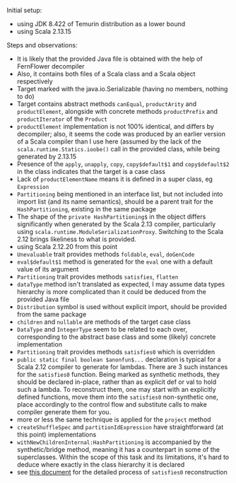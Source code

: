 Initial setup:

- using JDK 8.422 of Temurin distribution as a lower bound
- using Scala 2.13.15

Steps and observations:
- It is likely that the provided Java file is obtained with the help of FernFlower decompiler
- Also, it contains both files of a Scala class and a Scala object respectively
- Target marked with the java.io.Serializable (having no members, nothing to do)
- Target contains abstract methods `canEqual`, `productArity` and `productElement`, alongside with concrete methods `productPrefix` and `productIterator` of the `Product`
- `productElement` implementation is not 100% identical, and differs by decompiler; also, it seems the code was produced by an earlier version of a Scala compiler than I use here (assumed by the lack of the `scala.runtime.Statics.ioobe()` call in the provided class, while being generated by 2.13.15
- Presence of the `apply`, `unapply`, `copy`, `copy$default$1` and `copy$default$2` in the class indicates that the target is a case class
- Lack of `productElementName` means it is defined in a super class, eg `Expression`
- `Partitioning` being mentioned in an interface list, but not included into import list (and its name semantics), should be a parent trait for the `HashPartitioning`, existing in the same package
- The shape of the `private HashPartitioning$` in the object differs significantly when generated by the Scala 2.13 compiler, particularly using `scala.runtime.ModuleSerializationProxy`. Switching to the Scala 2.12 brings likeliness to
what is provided.
- using Scala 2.12.20 from this point
- `Unevaluable` trait provides methods `foldable`, `eval`, `doGenCode`
- `eval$default$1` method is generated for the `eval` one with a default value of its argument
- `Partitioning` trait provides methods `satisfies`, `flatten`
- `dataType` method isn't translated as expected, I may assume data types hierarchy is more complicated than it could be deduced from the provided Java file
- `Distribution` symbol is used without explicit import, should be provided from the same package
- `children` and `nullable` are methods of the target case class
- `DataType` and `IntegerType` seem to be related to each over, corresponding to the abstract base class and some (likely) concrete implementation
- `Partitioning` trait provides methods `satisfies0` which is overridden
- `public static final boolean $anonfun$...` declaration is typical for a Scala 2.12 compiler to generate for lambdas. There are 3 such instances for the `satisfies0` function. Being marked as synthetic methods, they should be declared in-place, rather than as explicit def or val to hold such a lambda. To reconstruct them, one may start with an explicitly defined functions, move them into the `satisfies0` non-synthetic one, place accordingly to the control flow and substitute calls to make compiler generate them for you.
- more or less the same technique is applied for the `project` method
- `createShuffleSpec` and `partitionIdExpression` have straightforward (at this point) implementations
- `withNewChildrenInternal:HashPartitioning` is accompanied by the synthetic/bridge method, meaning it has a counterpart in some of the superclasses. Within the scope of this task and its limitations, it's hard to deduce where exactly in
the class hierarchy it is declared
- see [this document](satisfaies0.md) for the detailed process of `satisfies0` reconstruction
